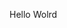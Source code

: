 Hello Wolrd











































































































































































































































































































































































































































































































































































































































































































































































































































































































































































































































































































































































































































































































































































